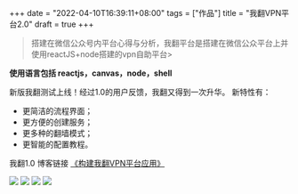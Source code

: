 +++
date = "2022-04-10T16:39:11+08:00"
tags = ["作品"]
title = "我翻VPN平台2.0"
draft = true
+++


> 搭建在微信公众号内平台心得与分析，我翻平台是搭建在微信公众平台上并使用reactJS+node搭建的vpn自助平台<!--more-->>

**使用语言包括 reactjs，canvas，node，shell**

新版我翻测试上线！经过1.0的用户反馈，我翻又得到一次升华。
新特性有：

- 更简洁的流程界面；
- 更方便的创建服务；
- 更多种的翻墙模式；
- 更智能的配置教程。

我翻1.0 博客链接 [《构建我翻VPN平台应用》](/post/wofan_v1.md)

![](/post_images/wofan_1.jpg)
![](/post_images/wofan_2.jpg)
![](/post_images/wofan_3.jpg)
![](/post_images/wofan_4.jpg)



